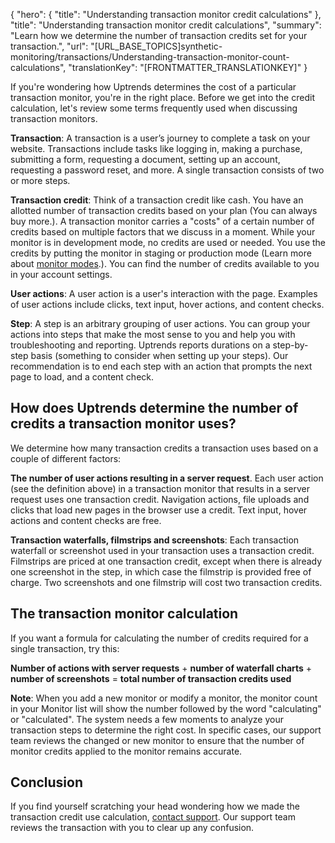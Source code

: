 {
  "hero": {
    "title": "Understanding transaction monitor credit calculations"
  },
  "title": "Understanding transaction monitor credit calculations",
  "summary": "Learn how we determine the number of transaction credits set for your transaction.",
  "url": "[URL_BASE_TOPICS]synthetic-monitoring/transactions/Understanding-transaction-monitor-count-calculations",
  "translationKey": "[FRONTMATTER_TRANSLATIONKEY]"
}

If you're wondering how Uptrends determines the cost of a particular transaction monitor, you're in the right place. Before we get into the credit calculation, let's review some terms frequently used when discussing transaction monitors.

**Transaction**: A transaction is a user’s journey to complete a task on your website. Transactions include tasks like logging in, making a purchase, submitting a form, requesting a document, setting up an account, requesting a password reset, and more. A single transaction consists of two or more steps.

**Transaction credit**: Think of a transaction credit like cash. You have an allotted number of transaction credits based on your plan (You can always buy more.). A transaction monitor carries a "costs" of a certain number of credits based on multiple factors that we discuss in a moment. While your monitor is in development mode, no credits are used or needed. You use the credits by putting the monitor in staging or production mode (Learn more about [monitor modes]([LINK_URL_1]).). You can find the number of credits available to you in your account settings.

**User actions**: A user action is a user's interaction with the page. Examples of user actions include clicks, text input, hover actions, and content checks.  

**Step**: A step is an arbitrary grouping of user actions. You can group your actions into steps that make the most sense to you and help you with troubleshooting and reporting. Uptrends reports durations on a step-by-step basis (something to consider when setting up your steps). Our recommendation is to end each step with an action that prompts the next page to load, and a content check.

## How does Uptrends determine the number of credits a transaction monitor uses?

We determine how many transaction credits a transaction uses based on a couple of different factors:

**The number of user actions resulting in a server request**. Each user action (see the definition above) in a transaction monitor that results in a server request uses one transaction credit. Navigation actions, file uploads and clicks that load new pages in the browser use a credit. Text input, hover actions and content checks are free.  
  
**Transaction waterfalls, filmstrips and screenshots**: Each transaction waterfall or screenshot used in your transaction uses a transaction credit. Filmstrips are priced at one transaction credit, except when there is already one screenshot in the step, in which case the filmstrip is provided free of charge. Two screenshots and one filmstrip will cost two transaction credits.

## The transaction monitor calculation

If you want a formula for calculating the number of credits required for a single transaction, try this:

**Number of actions with server requests** \+ **number of waterfall charts** \+ **number of screenshots** = **total number of transaction credits used**

**Note**: When you add a new monitor or modify a monitor, the monitor count in your Monitor list will show the number followed by the word "calculating" or "calculated". The system needs a few moments to analyze your transaction steps to determine the right cost. In specific cases, our support team reviews the changed or new monitor to ensure that the number of monitor credits applied to the monitor remains accurate.

## Conclusion

If you find yourself scratching your head wondering how we made the transaction credit use calculation, [contact support]([LINK_URL_2]). Our support team reviews the transaction with you to clear up any confusion.
